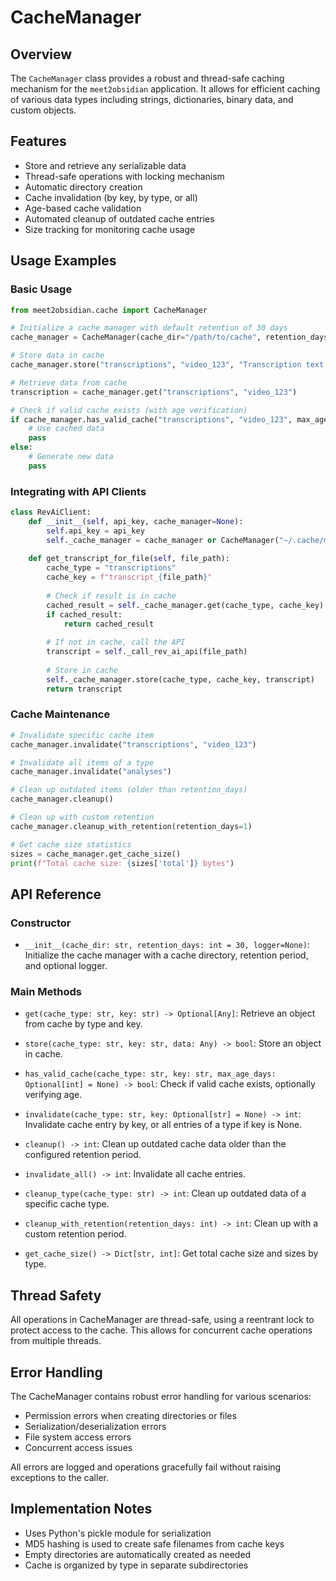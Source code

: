 # CacheManager 

## Overview

The `CacheManager` class provides a robust and thread-safe caching mechanism for the `meet2obsidian` application. It allows for efficient caching of various data types including strings, dictionaries, binary data, and custom objects.

## Features

- Store and retrieve any serializable data
- Thread-safe operations with locking mechanism
- Automatic directory creation
- Cache invalidation (by key, by type, or all)
- Age-based cache validation
- Automated cleanup of outdated cache entries
- Size tracking for monitoring cache usage

## Usage Examples

### Basic Usage

```python
from meet2obsidian.cache import CacheManager

# Initialize a cache manager with default retention of 30 days
cache_manager = CacheManager(cache_dir="/path/to/cache", retention_days=30)

# Store data in cache
cache_manager.store("transcriptions", "video_123", "Transcription text content...")

# Retrieve data from cache
transcription = cache_manager.get("transcriptions", "video_123")

# Check if valid cache exists (with age verification)
if cache_manager.has_valid_cache("transcriptions", "video_123", max_age_days=7):
    # Use cached data
    pass
else:
    # Generate new data
    pass
```

### Integrating with API Clients

```python
class RevAiClient:
    def __init__(self, api_key, cache_manager=None):
        self.api_key = api_key
        self._cache_manager = cache_manager or CacheManager("~/.cache/meet2obsidian")
        
    def get_transcript_for_file(self, file_path):
        cache_type = "transcriptions"
        cache_key = f"transcript_{file_path}"
        
        # Check if result is in cache
        cached_result = self._cache_manager.get(cache_type, cache_key)
        if cached_result:
            return cached_result
        
        # If not in cache, call the API
        transcript = self._call_rev_ai_api(file_path)
        
        # Store in cache
        self._cache_manager.store(cache_type, cache_key, transcript)
        return transcript
```

### Cache Maintenance

```python
# Invalidate specific cache item
cache_manager.invalidate("transcriptions", "video_123")

# Invalidate all items of a type
cache_manager.invalidate("analyses")

# Clean up outdated items (older than retention_days)
cache_manager.cleanup()

# Clean up with custom retention
cache_manager.cleanup_with_retention(retention_days=1)

# Get cache size statistics
sizes = cache_manager.get_cache_size()
print(f"Total cache size: {sizes['total']} bytes")
```

## API Reference

### Constructor

- `__init__(cache_dir: str, retention_days: int = 30, logger=None)`: 
  Initialize the cache manager with a cache directory, retention period, and optional logger.

### Main Methods

- `get(cache_type: str, key: str) -> Optional[Any]`: 
  Retrieve an object from cache by type and key.

- `store(cache_type: str, key: str, data: Any) -> bool`: 
  Store an object in cache.

- `has_valid_cache(cache_type: str, key: str, max_age_days: Optional[int] = None) -> bool`: 
  Check if valid cache exists, optionally verifying age.

- `invalidate(cache_type: str, key: Optional[str] = None) -> int`: 
  Invalidate cache entry by key, or all entries of a type if key is None.

- `cleanup() -> int`: 
  Clean up outdated cache data older than the configured retention period.

- `invalidate_all() -> int`: 
  Invalidate all cache entries.

- `cleanup_type(cache_type: str) -> int`: 
  Clean up outdated data of a specific cache type.

- `cleanup_with_retention(retention_days: int) -> int`: 
  Clean up with a custom retention period.

- `get_cache_size() -> Dict[str, int]`: 
  Get total cache size and sizes by type.

## Thread Safety

All operations in CacheManager are thread-safe, using a reentrant lock to protect access to the cache. This allows for concurrent cache operations from multiple threads.

## Error Handling

The CacheManager contains robust error handling for various scenarios:

- Permission errors when creating directories or files
- Serialization/deserialization errors
- File system access errors
- Concurrent access issues

All errors are logged and operations gracefully fail without raising exceptions to the caller.

## Implementation Notes

- Uses Python's pickle module for serialization
- MD5 hashing is used to create safe filenames from cache keys
- Empty directories are automatically created as needed
- Cache is organized by type in separate subdirectories